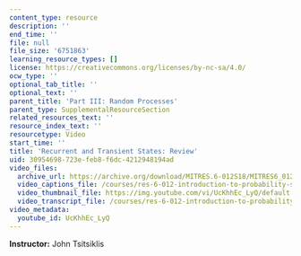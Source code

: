 ```yaml
---
content_type: resource
description: ''
end_time: ''
file: null
file_size: '6751863'
learning_resource_types: []
license: https://creativecommons.org/licenses/by-nc-sa/4.0/
ocw_type: ''
optional_tab_title: ''
optional_text: ''
parent_title: 'Part III: Random Processes'
parent_type: SupplementalResourceSection
related_resources_text: ''
resource_index_text: ''
resourcetype: Video
start_time: ''
title: 'Recurrent and Transient States: Review'
uid: 30954698-723e-feb8-f6dc-4212948194ad
video_files:
  archive_url: https://archive.org/download/MITRES.6-012S18/MITRES6_012S18_L25-05_300k.mp4
  video_captions_file: /courses/res-6-012-introduction-to-probability-spring-2018/d5e3f06ebd1357f0bb16b15b818379f2_UcKhhEc_LyQ.vtt
  video_thumbnail_file: https://img.youtube.com/vi/UcKhhEc_LyQ/default.jpg
  video_transcript_file: /courses/res-6-012-introduction-to-probability-spring-2018/a4b2d05e13b1a4719963cb9e24b86457_UcKhhEc_LyQ.pdf
video_metadata:
  youtube_id: UcKhhEc_LyQ
---
```


**Instructor:** John Tsitsiklis

